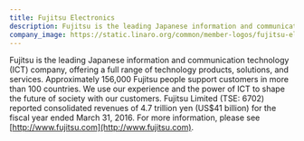 ```yaml
---
title: Fujitsu Electronics
description: Fujitsu is the leading Japanese information and communication technology (ICT) company, offering a full range of technology products, solutions, and services.
company_image: https://static.linaro.org/common/member-logos/fujitsu-electronics.jpg
---
```

Fujitsu is the leading Japanese information and communication technology (ICT) company, offering a full range of technology products, solutions, and services. Approximately 156,000 Fujitsu people support customers in more than 100 countries. We use our experience and the power of ICT to shape the future of society with our customers. Fujitsu Limited (TSE: 6702) reported consolidated revenues of 4.7 trillion yen (US$41 billion) for the fiscal year ended March 31, 2016. For more information, please see [http://www.fujitsu.com](http://www.fujitsu.com).
